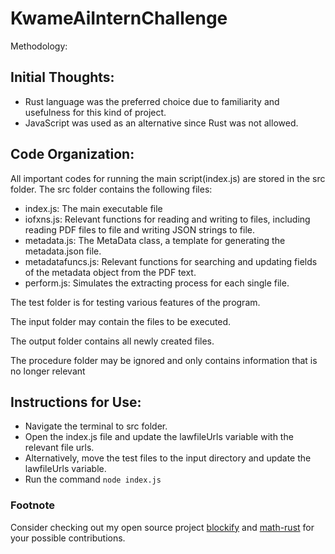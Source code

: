 # KwameAiInternChallenge
Methodology:

## Initial Thoughts:
- Rust language was the preferred choice due to familiarity and usefulness for this kind of project.
- JavaScript was used as an alternative since Rust was not allowed.


## Code Organization:
All important codes for running the main script(index.js) are stored in the src folder.
The src folder contains the following files:

- index.js: The main executable file 
- iofxns.js: Relevant functions for reading and writing to files, including reading PDF files to file and writing JSON strings to file.
- metadata.js: The MetaData class, a template for generating the metadata.json file.
- metadatafuncs.js: Relevant functions for searching and updating fields of the metadata object from the PDF text.
- perform.js: Simulates the extracting process for each single file.

The test folder is for testing various features of the program.

The input folder may contain the files to be executed.

The output folder contains all newly created files.

The procedure folder may be ignored and only contains information that is no longer relevant
 

## Instructions for Use:
- Navigate the terminal to src folder.
- Open the index.js file and update the lawfileUrls variable with the relevant file urls.
- Alternatively, move the test files to the input directory and update the lawfileUrls variable.
- Run the command `node index.js`

### Footnote
Consider checking out my open source project [blockify](https://github.com/nisaacdz/blockify) and [math-rust](https://github.com/nisaacdz/math-rust) for your possible contributions.
